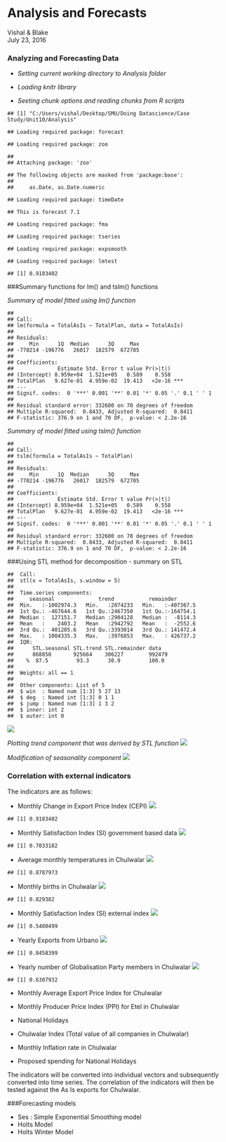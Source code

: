 # Analysis and Forecasts
Vishal & Blake  
July 23, 2016  

### Analyzing and Forecasting Data


* *Setting current working directory to Analysis folder*  


* *Loading knitr library*  



* *Seeting chunk options and reading chunks from R scripts*  

  

```
## [1] "C:/Users/vishal/Desktop/SMU/Doing Datascience/Case Study/Unit10/Analysis"
```

```
## Loading required package: forecast
```

```
## Loading required package: zoo
```

```
## 
## Attaching package: 'zoo'
```

```
## The following objects are masked from 'package:base':
## 
##     as.Date, as.Date.numeric
```

```
## Loading required package: timeDate
```

```
## This is forecast 7.1
```

```
## Loading required package: fma
```

```
## Loading required package: tseries
```

```
## Loading required package: expsmooth
```

```
## Loading required package: lmtest
```

```
## [1] 0.9183402
```

###Summary functions for lm() and tslm() functions

*Summary of model fitted using lm() function*  

```
## 
## Call:
## lm(formula = TotalAsIs ~ TotalPlan, data = TotalAsIs)
## 
## Residuals:
##     Min      1Q  Median      3Q     Max 
## -770214 -196776   26017  182579  672705 
## 
## Coefficients:
##              Estimate Std. Error t value Pr(>|t|)    
## (Intercept) 8.959e+04  1.521e+05   0.589    0.558    
## TotalPlan   9.627e-01  4.959e-02  19.413   <2e-16 ***
## ---
## Signif. codes:  0 '***' 0.001 '**' 0.01 '*' 0.05 '.' 0.1 ' ' 1
## 
## Residual standard error: 332600 on 70 degrees of freedom
## Multiple R-squared:  0.8433,	Adjusted R-squared:  0.8411 
## F-statistic: 376.9 on 1 and 70 DF,  p-value: < 2.2e-16
```
*Summary of model fitted using tslm() function*  

```
## 
## Call:
## tslm(formula = TotalAsIs ~ TotalPlan)
## 
## Residuals:
##     Min      1Q  Median      3Q     Max 
## -770214 -196776   26017  182579  672705 
## 
## Coefficients:
##              Estimate Std. Error t value Pr(>|t|)    
## (Intercept) 8.959e+04  1.521e+05   0.589    0.558    
## TotalPlan   9.627e-01  4.959e-02  19.413   <2e-16 ***
## ---
## Signif. codes:  0 '***' 0.001 '**' 0.01 '*' 0.05 '.' 0.1 ' ' 1
## 
## Residual standard error: 332600 on 70 degrees of freedom
## Multiple R-squared:  0.8433,	Adjusted R-squared:  0.8411 
## F-statistic: 376.9 on 1 and 70 DF,  p-value: < 2.2e-16
```

###Using STL method for decomposition - summary on STL


```
##  Call:
##  stl(x = TotalAsIs, s.window = 5)
## 
##  Time.series components:
##     seasonal              trend           remainder        
##  Min.   :-1002974.3   Min.   :2074233   Min.   :-407367.5  
##  1st Qu.: -467644.6   1st Qu.:2467350   1st Qu.:-164754.1  
##  Median :  127151.7   Median :2904128   Median :  -8114.3  
##  Mean   :    2403.2   Mean   :2942792   Mean   :  -2552.6  
##  3rd Qu.:  401205.6   3rd Qu.:3393014   3rd Qu.: 141472.4  
##  Max.   : 1004335.3   Max.   :3976853   Max.   : 426737.2  
##  IQR:
##      STL.seasonal STL.trend STL.remainder data  
##      868850       925664    306227        992479
##    %  87.5         93.3      30.9         100.0 
## 
##  Weights: all == 1
## 
##  Other components: List of 5
##  $ win  : Named num [1:3] 5 27 13
##  $ deg  : Named int [1:3] 0 1 1
##  $ jump : Named num [1:3] 1 3 2
##  $ inner: int 2
##  $ outer: int 0
```

![](AnalysisandForecast_files/figure-html/unnamed-chunk-6-1.png)<!-- -->

*Plotting trend component that was derived by STL function*
![](AnalysisandForecast_files/figure-html/unnamed-chunk-7-1.png)<!-- -->


*Modification of seasonality component*
![](AnalysisandForecast_files/figure-html/unnamed-chunk-8-1.png)<!-- -->

### Correlation with external indicators

The indicators are as follows:

* Monthly Change in Export Price Index (CEPI)
![](AnalysisandForecast_files/figure-html/unnamed-chunk-9-1.png)<!-- -->

```
## [1] 0.9183402
```

* Monthly Satisfaction Index (SI) government based data
![](AnalysisandForecast_files/figure-html/unnamed-chunk-10-1.png)<!-- -->

```
## [1] 0.7033182
```

* Average monthly temperatures in Chulwalar
![](AnalysisandForecast_files/figure-html/unnamed-chunk-11-1.png)<!-- -->

```
## [1] 0.8787973
```

* Monthly births in Chulwalar
![](AnalysisandForecast_files/figure-html/unnamed-chunk-12-1.png)<!-- -->

```
## [1] 0.829382
```

* Monthly Satisfaction Index (SI) external index 
![](AnalysisandForecast_files/figure-html/unnamed-chunk-13-1.png)<!-- -->

```
## [1] 0.5400499
```

* Yearly Exports from Urbano
![](AnalysisandForecast_files/figure-html/unnamed-chunk-14-1.png)<!-- -->

```
## [1] 0.8458399
```

* Yearly number of Globalisation Party members in Chulwalar
![](AnalysisandForecast_files/figure-html/unnamed-chunk-15-1.png)<!-- -->

```
## [1] 0.6307932
```


* Monthly Average Export Price Index for Chulwalar


* Monthly Producer Price Index (PPI) for Etel in Chulwalar



* National Holidays



* Chulwalar Index (Total value of all companies in Chulwalar)




* Monthly Inflation rate in Chulwalar  




*	Proposed spending for National Holidays

The indicators will be converted into individual  vectors and subsequently converted into time series. The correlation of the indicators will then be tested against the As Is exports for Chulwalar. 




###Forecasting models

* Ses : Simple Exponential Smoothing model
* Holts Model  
* Holts Winter Model  

